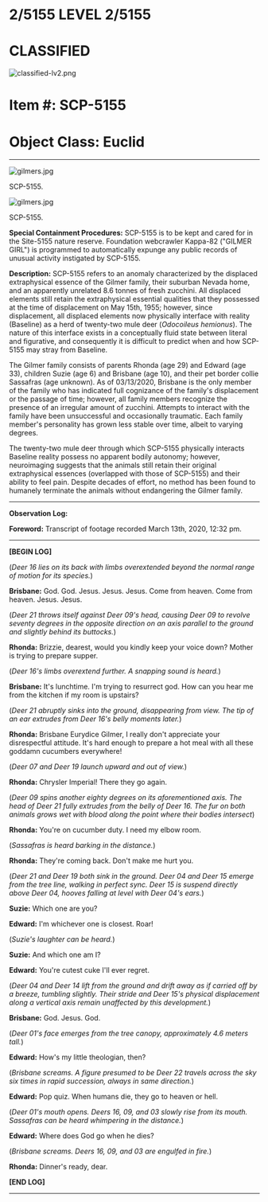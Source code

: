 2/5155 LEVEL 2/5155
===================

CLASSIFIED
==========

![classified-lv2.png](http://www.scp-wiki.net/local--files/component:classified-decoration-base/classified-lv2.png)

Item #: SCP-5155
================

Object Class: Euclid
====================

* * *

![gilmers.jpg](http://topia.wdfiles.com/local--files/peppo-popo/gilmers.jpg)

SCP-5155.

![gilmers.jpg](http://topia.wdfiles.com/local--files/peppo-popo/gilmers.jpg)

SCP-5155.

**Special Containment Procedures:** SCP-5155 is to be kept and cared for in the Site-5155 nature reserve. Foundation webcrawler Kappa-82 ("GILMER GIRL") is programmed to automatically expunge any public records of unusual activity instigated by SCP-5155.

**Description:** SCP-5155 refers to an anomaly characterized by the displaced extraphysical essence of the Gilmer family, their suburban Nevada home, and an apparently unrelated 8.6 tonnes of fresh zucchini. All displaced elements still retain the extraphysical essential qualities that they possessed at the time of displacement on May 15th, 1955; however, since displacement, all displaced elements now physically interface with reality (Baseline) as a herd of twenty-two mule deer (_Odocoileus hemionus_). The nature of this interface exists in a conceptually fluid state between literal and figurative, and consequently it is difficult to predict when and how SCP-5155 may stray from Baseline.

The Gilmer family consists of parents Rhonda (age 29) and Edward (age 33), children Suzie (age 6) and Brisbane (age 10), and their pet border collie Sassafras (age unknown). As of 03/13/2020, Brisbane is the only member of the family who has indicated full cognizance of the family's displacement or the passage of time; however, all family members recognize the presence of an irregular amount of zucchini. Attempts to interact with the family have been unsuccessful and occasionally traumatic. Each family member's personality has grown less stable over time, albeit to varying degrees.

The twenty-two mule deer through which SCP-5155 physically interacts Baseline reality possess no apparent bodily autonomy; however, neuroimaging suggests that the animals still retain their original extraphysical essences (overlapped with those of SCP-5155) and their ability to feel pain. Despite decades of effort, no method has been found to humanely terminate the animals without endangering the Gilmer family.

* * *

**Observation Log:**

**Foreword:** Transcript of footage recorded March 13th, 2020, 12:32 pm.

* * *

**\[BEGIN LOG\]**

(_Deer 16 lies on its back with limbs overextended beyond the normal range of motion for its species._)

**Brisbane:** God. God. Jesus. Jesus. Jesus. Come from heaven. Come from heaven. Jesus. Jesus.

(_Deer 21 throws itself against Deer 09's head, causing Deer 09 to revolve seventy degrees in the opposite direction on an axis parallel to the ground and slightly behind its buttocks._)

**Rhonda:** Brizzie, dearest, would you kindly keep your voice down? Mother is trying to prepare supper.

(_Deer 16's limbs overextend further. A snapping sound is heard._)

**Brisbane:** It's lunchtime. I'm trying to resurrect god. How can you hear me from the kitchen if my room is upstairs?

(_Deer 21 abruptly sinks into the ground, disappearing from view. The tip of an ear extrudes from Deer 16's belly moments later._)

**Rhonda:** Brisbane Eurydice Gilmer, I really don't appreciate your disrespectful attitude. It's hard enough to prepare a hot meal with all these goddamn cucumbers everywhere!

(_Deer 07 and Deer 19 launch upward and out of view._)

**Rhonda:** Chrysler Imperial! There they go again.

(_Deer 09 spins another eighty degrees on its aforementioned axis. The head of Deer 21 fully extrudes from the belly of Deer 16. The fur on both animals grows wet with blood along the point where their bodies intersect_)

**Rhonda:** You're on cucumber duty. I need my elbow room.

(_Sassafras is heard barking in the distance._)

**Rhonda:** They're coming back. Don't make me hurt you.

(_Deer 21 and Deer 19 both sink in the ground. Deer 04 and Deer 15 emerge from the tree line, walking in perfect sync. Deer 15 is suspend directly above Deer 04, hooves falling at level with Deer 04's ears._)

**Suzie:** Which one are you?

**Edward:** I'm whichever one is closest. Roar!

(_Suzie's laughter can be heard._)

**Suzie:** And which one am I?

**Edward:** You're cutest cuke I'll ever regret.

(_Deer 04 and Deer 14 lift from the ground and drift away as if carried off by a breeze, tumbling slightly. Their stride and Deer 15's physical displacement along a vertical axis remain unaffected by this development._)

**Brisbane:** God. Jesus. God.

(_Deer 01's face emerges from the tree canopy, approximately 4.6 meters tall._)

**Edward:** How's my little theologian, then?

(_Brisbane screams. A figure presumed to be Deer 22 travels across the sky six times in rapid succession, always in same direction._)

**Edward:** Pop quiz. When humans die, they go to heaven or hell.

(_Deer 01's mouth opens. Deers 16, 09, and 03 slowly rise from its mouth. Sassafras can be heard whimpering in the distance._)

**Edward:** Where does God go when he dies?

(_Brisbane screams. Deers 16, 09, and 03 are engulfed in fire._)

**Rhonda:** Dinner's ready, dear.

**\[END LOG\]**

* * *